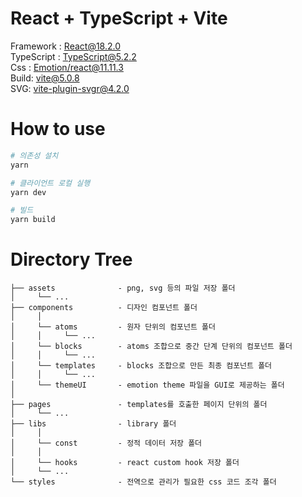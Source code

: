 # React + TypeScript + Vite

Framework : [React@18.2.0](https://react.dev) </br>
TypeScript : [TypeScript@5.2.2](https://www.typescriptlang.org/ko/) </br>
Css : [Emotion/react@11.11.3](https://emotion.sh/docs/introduction) </br>
Build: [vite@5.0.8](https://vitejs.dev) </br>
SVG: [vite-plugin-svgr@4.2.0](https://www.npmjs.com/package/vite-plugin-svgr)
</br>

# How to use

```bash
# 의존성 설치
yarn

# 클라이언트 로컬 실행
yarn dev

# 빌드
yarn build

```

# Directory Tree

```
├── assets              - png, svg 등의 파일 저장 폴더
│     └── ...
├── components          - 디자인 컴포넌트 폴더
│     │
│     └── atoms         - 원자 단위의 컴포넌트 폴더
│     │     └── ...
│     └── blocks        - atoms 조합으로 중간 단계 단위의 컴포넌트 폴더
│     │     └── ...
│     └── templates     - blocks 조합으로 만든 최종 컴포넌트 폴더
│     │     └── ...
│     └── themeUI       - emotion theme 파일을 GUI로 제공하는 폴더
│
├── pages               - templates를 호출한 페이지 단위의 폴더
│     └── ...
├── libs                - library 폴더
│     │
│     └── const         - 정적 데이터 저장 폴더
│     │
│     └── hooks         - react custom hook 저장 폴더
│     └── ...
└── styles              - 전역으로 관리가 필요한 css 코드 조각 폴더

```
